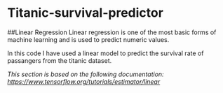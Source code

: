 # Titanic-survival-predictor

##Linear Regression
Linear regression is one of the most basic forms of machine learning and is used to predict numeric values. 

In this code I have used a linear model to predict the survival rate of passangers from the titanic dataset.

*This section is based on the following documentation: https://www.tensorflow.org/tutorials/estimator/linear*
